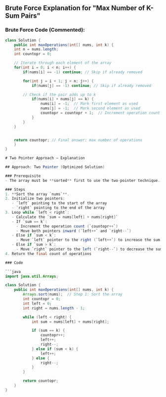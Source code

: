 ## Brute Force Explanation for "Max Number of K-Sum Pairs"


### Brute Force Code (Commented):
```java
class Solution {
    public int maxOperations(int[] nums, int k) {
    int n = nums.length;
    int countopr = 0;

    // Iterate through each element of the array
    for(int i = 0; i < n; i++) {
        if(nums[i] == -1) continue; // Skip if already removed

        for(int j = i + 1; j < n; j++) {
            if(nums[j] == -1) continue; // Skip if already removed

        // Check if the pair adds up to k
            if(nums[i] + nums[j] == k) {
                nums[i] = -1;  // Mark first element as used
                nums[j] = -1;  // Mark second element as used
                countopr = countopr + 1;  // Increment operation count
            }
        }   
    }


    return countopr; // Final answer: max number of operations
    }
}

# Two Pointer Approach – Explanation

## Approach: Two Pointer (Optimized Solution)

### Prerequisite
- The array must be **sorted** first to use the two-pointer technique.

### Steps
1. **Sort the array `nums`**.
2. Initialize two pointers:
   - `left` pointing to the start of the array
   - `right` pointing to the end of the array
3. Loop while `left < right`:
   - Calculate the `sum = nums[left] + nums[right]`
   - If `sum == k`:  
     - Increment the operation count (`countopr++`)
     - Move both pointers inward (`left++` and `right--`)
   - Else if `sum < k`:  
     - Move `left` pointer to the right (`left++`) to increase the sum
   - Else if `sum > k`:  
     - Move `right` pointer to the left (`right--`) to decrease the sum
4. Return the final count of operations

### Code

```java
import java.util.Arrays;

class Solution {
    public int maxOperations(int[] nums, int k) {
        Arrays.sort(nums);  // Step 1: Sort the array
        int countopr = 0;
        int left = 0;
        int right = nums.length - 1;

        while (left < right) {
            int sum = nums[left] + nums[right];

            if (sum == k) {
                countopr++;
                left++;
                right--;
            } else if (sum < k) {
                left++;
            } else {
                right--;
            }
        }

        return countopr;
    }
}

